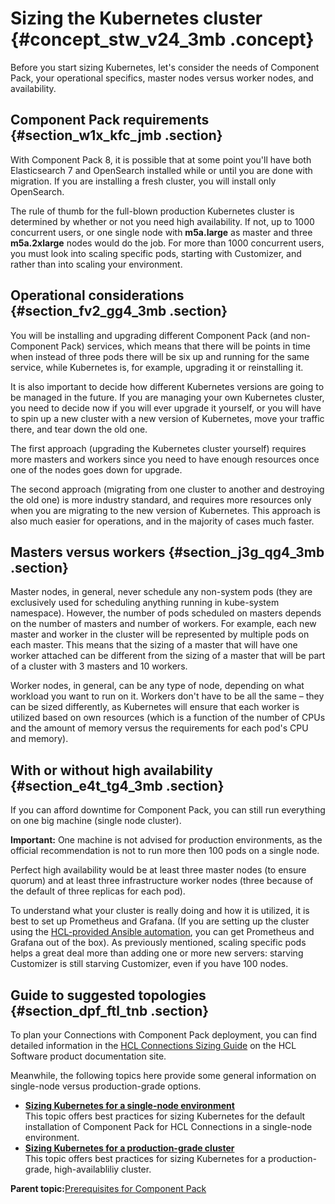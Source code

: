 # Sizing the Kubernetes cluster {#concept_stw_v24_3mb .concept}

Before you start sizing Kubernetes, let's consider the needs of Component Pack, your operational specifics, master nodes versus worker nodes, and availability.

## Component Pack requirements {#section_w1x_kfc_jmb .section}

With Component Pack 8, it is possible that at some point you'll have both Elasticsearch 7 and OpenSearch installed while or until you are done with migration. If you are installing a fresh cluster, you will install only OpenSearch.

The rule of thumb for the full-blown production Kubernetes cluster is determined by whether or not you need high availability. If not, up to 1000 concurrent users, or one single node with **m5a.large** as master and three **m5a.2xlarge** nodes would do the job. For more than 1000 concurrent users, you must look into scaling specific pods, starting with Customizer, and rather than into scaling your environment.

## Operational considerations {#section_fv2_gg4_3mb .section}

You will be installing and upgrading different Component Pack \(and non-Component Pack\) services, which means that there will be points in time when instead of three pods there will be six up and running for the same service, while Kubernetes is, for example, upgrading it or reinstalling it.

It is also important to decide how different Kubernetes versions are going to be managed in the future. If you are managing your own Kubernetes cluster, you need to decide now if you will ever upgrade it yourself, or you will have to spin up a new cluster with a new version of Kubernetes, move your traffic there, and tear down the old one.

The first approach \(upgrading the Kubernetes cluster yourself\) requires more masters and workers since you need to have enough resources once one of the nodes goes down for upgrade.

The second approach \(migrating from one cluster to another and destroying the old one\) is more industry standard, and requires more resources only when you are migrating to the new version of Kubernetes. This approach is also much easier for operations, and in the majority of cases much faster.

## Masters versus workers {#section_j3g_qg4_3mb .section}

Master nodes, in general, never schedule any non-system pods \(they are exclusively used for scheduling anything running in kube-system namespace\). However, the number of pods scheduled on masters depends on the number of masters and number of workers. For example, each new master and worker in the cluster will be represented by multiple pods on each master. This means that the sizing of a master that will have one worker attached can be different from the sizing of a master that will be part of a cluster with 3 masters and 10 workers.

Worker nodes, in general, can be any type of node, depending on what workload you want to run on it. Workers don't have to be all the same – they can be sized differently, as Kubernetes will ensure that each worker is utilized based on own resources \(which is a function of the number of CPUs and the amount of memory versus the requirements for each pod's CPU and memory\).

## With or without high availability {#section_e4t_tg4_3mb .section}

If you can afford downtime for Component Pack, you can still run everything on one big machine \(single node cluster\).

**Important:** One machine is not advised for production environments, as the official recommendation is not to run more then 100 pods on a single node.

Perfect high availability would be at least three master nodes \(to ensure quorum\) and at least three infrastructure worker nodes \(three because of the default of three replicas for each pod\).

To understand what your cluster is really doing and how it is utilized, it is best to set up Prometheus and Grafana. \(If you are setting up the cluster using the [HCL-provided Ansible automation](https://github.com/HCL-TECH-SOFTWARE/connections-automation/blob/main/README.md), you can get Prometheus and Grafana out of the box\). As previously mentioned, scaling specific pods helps a great deal more than adding one or more new servers: starving Customizer is still starving Customizer, even if you have 100 nodes.

## Guide to suggested topologies {#section_dpf_ftl_tnb .section}

To plan your Connections with Component Pack deployment, you can find detailed information in the [HCL Connections Sizing Guide](https://opensource.hcltechsw.com/connections-doc/guide_me/how_to_guides/connections8_sizing_guide.pdf) on the HCL Software product documentation site.

Meanwhile, the following topics here provide some general information on single-node versus production-grade options.

-   **[Sizing Kubernetes for a single-node environment](../install/cp_install_sizing_for_single_node.md)**  
This topic offers best practices for sizing Kubernetes for the default installation of Component Pack for HCL Connections in a single-node environment.
-   **[Sizing Kubernetes for a production-grade cluster](../install/cp_install_sizing_for_production.md)**  
This topic offers best practices for sizing Kubernetes for a production-grade, high-availabliliy cluster.

**Parent topic:**[Prerequisites for Component Pack](../install/cp_prereqs.md)


